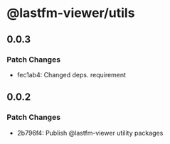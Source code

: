 # @lastfm-viewer/utils

## 0.0.3

### Patch Changes

-   fec1ab4: Changed deps. requirement

## 0.0.2

### Patch Changes

-   2b796f4: Publish @lastfm-viewer utility packages
